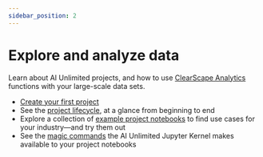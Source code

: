 ```yaml
---
sidebar_position: 2
---
```


# Explore and analyze data

Learn about AI Unlimited projects, and how to use [ClearScape Analytics](https://www.teradata.com/platform/clearscape-analytics?) functions with your large-scale data sets.

- [Create your first project](/docs/explore-and-analyze-data/create-first-project.md)
- See the [project lifecycle](/docs/explore-and-analyze-data/project-lifecycle.md), at a glance from beginning to end
- Explore a collection of [example project notebooks](/docs/explore-and-analyze-data/example-projects.md) to find use cases for your industry&mdash;and try them out
- See the [magic commands](/docs/explore-and-analyze-data/magic-commands.md) the AI Unlimited Jupyter Kernel makes available to your project notebooks